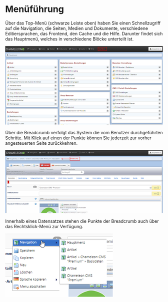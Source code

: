 # Menüführung

Über das Top-Menü (schwarze Leiste oben) haben Sie einen Schnellzugriff auf die Navigation, die Seiten, Medien und Dokumente, verschiedene Editiersprachen, das Frontend, den Cache und die Hilfe. Darunter findet sich das Hauptmenü, welches in verschiedene Blöcke unterteilt ist. 

![](bild5.png)

Über die Breadcrumb verfolgt das System die vom Benutzer durchgeführten Schritte. Mit Klick auf einen der Punkte können Sie jederzeit zur vorher angesteuerten Seite zurückkehren.

![](bild6.png)

Innerhalb eines Datensatzes stehen die Punkte der Breadcrumb auch über das Rechtsklick-Menü zur Verfügung. 

![](bild7.png)

